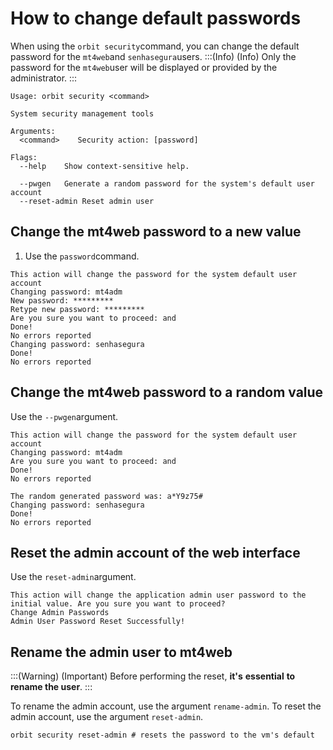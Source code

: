 # How to change default passwords

When using the `orbit security`command, you can change the default password for the `mt4web`and `senhasegura`users.
:::(Info) (Info)
Only the password for the `mt4web`user will be displayed or provided by the administrator.
:::

```mt4adm@vmdf-giskard:~$ sudo orbit security --help
Usage: orbit security <command>

System security management tools

Arguments:
  <command>    Security action: [password]

Flags:
  --help    Show context-sensitive help.

  --pwgen   Generate a random password for the system's default user account
  --reset-admin Reset admin user
``` 
## Change the mt4web password to a new value

1. Use the `password`command.

```mt4adm@vmdf-giskard:~$ sudo orbit security password
This action will change the password for the system default user account
Changing password: mt4adm
New password: *********
Retype new password: *********
Are you sure you want to proceed: and
Done!
No errors reported
Changing password: senhasegura
Done!
No errors reported
``` 
## Change the mt4web password to a random value
Use the `--pwgen`argument.

```mt4adm@vmdf-giskard:~$ sudo orbit security password --pwgen
This action will change the password for the system default user account
Changing password: mt4adm
Are you sure you want to proceed: and
Done!
No errors reported

The random generated password was: a*Y9z75#
Changing password: senhasegura
Done!
No errors reported
```
## Reset the admin account of the web interface
Use the `reset-admin`argument.

```mt4adm@vmdf-giskard:~$ sudo orbit security reset-admin
This action will change the application admin user password to the initial value. Are you sure you want to proceed?
Change Admin Passwords
Admin User Password Reset Successfully!
```
## Rename the admin user to mt4web

:::(Warning) (Important)
Before performing the reset, **it's** **essential** **to rename the user**.
:::

To rename the admin account, use the argument `rename-admin`.
To reset the admin account, use the argument `reset-admin`.
```orbit security rename-admin # changes admin name to mt4web
orbit security reset-admin # resets the password to the vm's default
```
